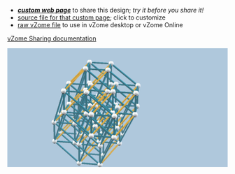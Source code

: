 
 - [***custom web page***][post] to share this design; *try it before you share it!*
 - [source file for that custom page][source]; click to customize
 - [raw vZome file][raw] to use in vZome desktop or vZome Online

[vZome Sharing documentation](https://vzome.github.io/vzome/sharing.html#how-it-works)

![Image](<6DHypercubeJH.png>)


[post]: <https://ThynStyx.github.io/vzome-sharing/2021/12/07/6DHypercubeJH-23-01-02.html>
[source]: <https://github.com/ThynStyx/vzome-sharing/edit/main/_posts/2021-12-07-6DHypercubeJH-23-01-02.md>
[raw]: <https://raw.githubusercontent.com/ThynStyx/vzome-sharing/main/2021/12/07/23-01-02-6DHypercubeJH/6DHypercubeJH.vZome>